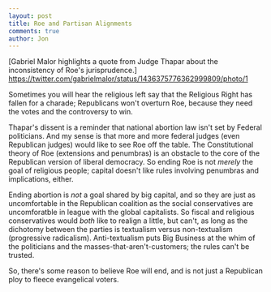 ```yaml
---
layout: post
title: Roe and Partisan Alignments
comments: true
author: Jon
---
```


[Gabriel Malor highlights a quote from Judge Thapar about the inconsistency of Roe's jurisprudence.] https://twitter.com/gabrielmalor/status/1436375776362999809/photo/1

Sometimes you will hear the religious left say that the Religious Right has fallen for a charade; Republicans won't overturn Roe, because they need the votes and the controversy to win.

Thapar's dissent is a reminder that national abortion law isn't set by Federal politicians. And my sense is that more and more federal judges (even Republican judges) would like to see Roe off the table.  The Constitutional theory of Roe (extensions and penumbras) is an obstacle to the core of the Republican version of liberal democracy. So ending Roe is not *merely* the goal of religious people; capital doesn't like rules involving penumbras and implications, either.

Ending abortion is *not* a goal shared by big capital, and so they are just as uncomfortable in the Republican coalition as the social conservatives are uncomforatble in league with the global capitalists. So fiscal and religious conservatives would *both* like to realign a little, but can't, as long as the dichotomy between the parties is textualism versus non-textualism (progressive radicalism). Anti-textualism puts Big Business at the whim of the politicians and the masses-that-aren't-customers; the rules can't be trusted.  

So, there's some reason to believe Roe will end, and is not just a Republican ploy to fleece evangelical voters. 

